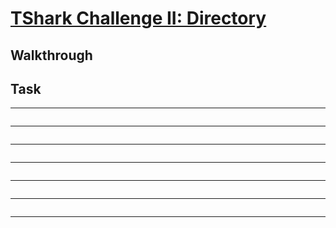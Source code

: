 # [TShark Challenge II: Directory](https://tryhackme.com/room/tsharkchallengestwo)

## Walkthrough


## Task 

****
```shell

```
****
```shell

```
****
```shell

```
****
```shell

```
****
```shell

```
****
```shell

```
****
```shell

```
